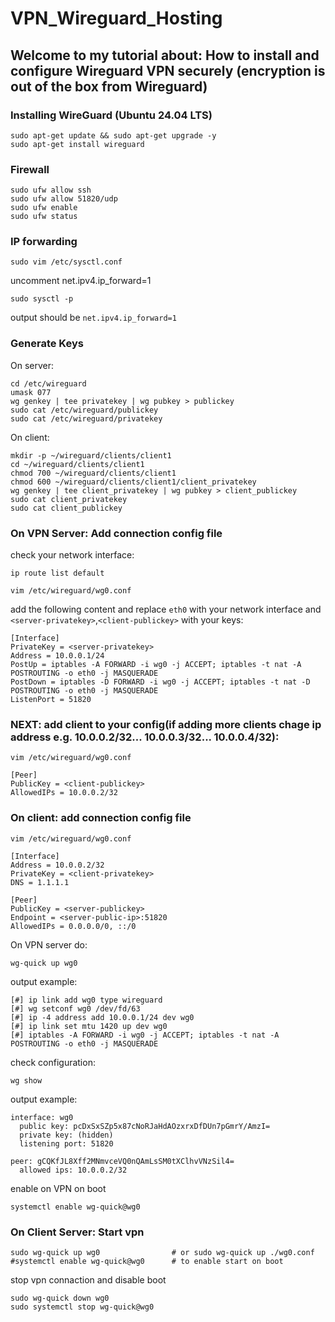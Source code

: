 # VPN_Wireguard_Hosting

## Welcome to my tutorial about: How to install and configure Wireguard VPN securely (encryption is out of the box from Wireguard)

### Installing WireGuard (Ubuntu 24.04 LTS)

```
sudo apt-get update && sudo apt-get upgrade -y
sudo apt-get install wireguard
```

### Firewall
```
sudo ufw allow ssh
sudo ufw allow 51820/udp
sudo ufw enable
sudo ufw status
```

### IP forwarding

```
sudo vim /etc/sysctl.conf
```

uncomment net.ipv4.ip_forward=1

```
sudo sysctl -p
```

output should be `net.ipv4.ip_forward=1`

### Generate Keys

On server:
```
cd /etc/wireguard
umask 077
wg genkey | tee privatekey | wg pubkey > publickey
sudo cat /etc/wireguard/publickey
sudo cat /etc/wireguard/privatekey
```

On client:
```
mkdir -p ~/wireguard/clients/client1
cd ~/wireguard/clients/client1
chmod 700 ~/wireguard/clients/client1
chmod 600 ~/wireguard/clients/client1/client_privatekey
wg genkey | tee client_privatekey | wg pubkey > client_publickey
sudo cat client_privatekey
sudo cat client_publickey
```

### On VPN Server: Add connection config file

check your network interface:
```
ip route list default
```

```
vim /etc/wireguard/wg0.conf
```

add the following content and replace `eth0` with your network interface and `<server-privatekey>`,`<client-publickey>` with your keys:
```
[Interface]
PrivateKey = <server-privatekey>
Address = 10.0.0.1/24
PostUp = iptables -A FORWARD -i wg0 -j ACCEPT; iptables -t nat -A POSTROUTING -o eth0 -j MASQUERADE
PostDown = iptables -D FORWARD -i wg0 -j ACCEPT; iptables -t nat -D POSTROUTING -o eth0 -j MASQUERADE
ListenPort = 51820
```

### NEXT: add client to your config(if adding more clients chage ip address e.g. 10.0.0.2/32... 10.0.0.3/32... 10.0.0.4/32):
```
vim /etc/wireguard/wg0.conf
```
```
[Peer]
PublicKey = <client-publickey>
AllowedIPs = 10.0.0.2/32
```

### On client: add connection config file

```
vim /etc/wireguard/wg0.conf
```

```
[Interface]
Address = 10.0.0.2/32
PrivateKey = <client-privatekey>
DNS = 1.1.1.1

[Peer]
PublicKey = <server-publickey>
Endpoint = <server-public-ip>:51820
AllowedIPs = 0.0.0.0/0, ::/0
```

On VPN server do:

```
wg-quick up wg0
```

output example:
```
[#] ip link add wg0 type wireguard
[#] wg setconf wg0 /dev/fd/63
[#] ip -4 address add 10.0.0.1/24 dev wg0
[#] ip link set mtu 1420 up dev wg0
[#] iptables -A FORWARD -i wg0 -j ACCEPT; iptables -t nat -A POSTROUTING -o eth0 -j MASQUERADE
```

check configuration:
```
wg show
```

output example:
```
interface: wg0
  public key: pcDxSxSZp5x87cNoRJaHdAOzxrxDfDUn7pGmrY/AmzI=
  private key: (hidden)
  listening port: 51820

peer: gCQKfJL8Xff2MNmvceVQ0nQAmLsSM0tXClhvVNzSil4=
  allowed ips: 10.0.0.2/32
```

enable on VPN on boot
```
systemctl enable wg-quick@wg0
```

### On Client Server: Start vpn

```
sudo wg-quick up wg0                # or sudo wg-quick up ./wg0.conf
#systemctl enable wg-quick@wg0      # to enable start on boot
```


stop vpn connaction and disable boot
```
sudo wg-quick down wg0
sudo systemctl stop wg-quick@wg0
```

